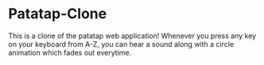# Patatap-Clone
This is a clone of the patatap web application!
Whenever you press any key on your keyboard from A-Z, you can hear a sound along with a circle animation which fades out everytime.

